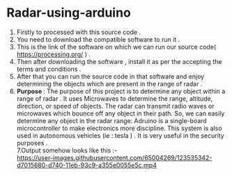 # Radar-using-arduino
1. Firstly to processed with this source code .<br>
2. You need to download the compatible software to run it .<br>
3. This is the link of the software on which we can run our source code( https://processing.org/ ) .<br>
4. Then after downloading the software , install it as per the accepting the terms and conditions . <br>
5. After that you can run the source code in that software and enjoy determining the objects which are present in the range of radar .<br>
6. <b> Purpose </b>: The purpose of this project is to determine any object within a range of radar . It uses Microwaves to determine the range, altitude, direction, or speed of objects. The radar can transmit radio waves or microwaves which bounce off any object in their path. So, we can easily determine any object in the radar range. Adruino is a single-board microcontroller to make electronics more discipline. This system is also used in autonomous vehicles (ie : tesla ) . It is very useful in the security purposes .<br>
7.Output somehow looks like this :-<br>
https://user-images.githubusercontent.com/65004269/123535342-d7015680-d740-11eb-93c9-a355e0055e5c.mp4




